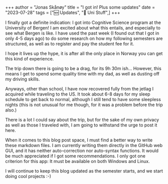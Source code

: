 +++ 
author = "Jonas Skånøy" 
title = "I got in! Plus some updates" 
date = "2023-07-28" 
tags = ["🆕 Updates", "🏫 Uni Stuff",] 
+++

I finally got a definite indication: I got into Cognitive Science program at the University of Bergen! I am excited about what this entails, and especially to see what Bergen is like. I have used the past week (I found out that I got in only 4-5 days ago) to do some research on how my following semesters are structured, as well as to register and pay the student fee for it. 

  

I hope it lives up the hype, it is after all the only place in Norway you can get this kind of experience. 

  

The trip down there is going to be a drag, for its 9h 30m ish... However, this means I get to spend some quality time with my dad, as well as dusting off my driving skills. 

  

Anyways, other than school, I have now recovered fully from the jetlag I acquired while traveling to the US. It took about 6-8 days for my sleep schedule to get back to normal, although I still tend to have some sleepless nights (this is not unusual for me though, for it was a problem before the trip also.) 

  

There is a lot I could say about the trip, but for the sake of my own privacy as well as those I traveled with, I am going to withstand the urge to post it here. 

  

When it comes to this blog post space, I must find a better way to write these markdown files. I am currently writing them directly in the GitHub web GUI, and it has neither auto-correction nor auto-syntax functions. It would be much appreciated if I got some recommendations. I only got one criterion for this app: It must be available on both Windows and Linux. 

  

I will continue to keep this blog updated as the semester starts, and we start doing cool projects :-) 

 
